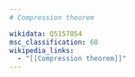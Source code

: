 ```yaml
---
# Compression theorem

wikidata: Q5157054
msc_classification: 68
wikipedia_links:
  - "[[Compression theorem]]"
---
```

